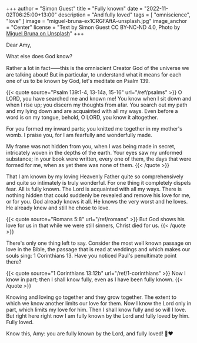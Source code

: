 +++
author = "Simon Guest"
title = "Fully known"
date = "2022-11-02T06:25:00+13:00"
description = "And fully loved"
tags = [ "omniscience", "love" ]
image = "miguel-bruna-ex1CRGFAftA-unsplash.jpg"
image_anchor = "Center"
license = "Text by Simon Guest CC BY-NC-ND 4.0, Photo by [Miguel Bruna on Unsplash](https://unsplash.com/photos/ex1CRGFAftA)"
+++

Dear Amy,

What else does God know?

Rather a lot in fact⸺this is the omniscient Creator God of the universe we are talking about! But in particular, to understand what it means for each one of us to be known by God, let's meditate on Psalm 139.

{{< quote source="Psalm 139:1-4, 13-14a, 15-16" url="/ref/psalms" >}}
O LORD, you have searched me and known me! You know when I sit down and when I rise up; you discern my thoughts from afar. You search out my path and my lying down and are acquainted with all my ways. Even before a word is on my tongue, behold, O LORD, you know it altogether.

For you formed my inward parts; you knitted me together in my mother's womb. I praise you, for I am fearfully and wonderfully made.

My frame was not hidden from you, when I was being made in secret, intricately woven in the depths of the earth. Your eyes saw my unformed substance; in your book were written, every one of them, the days that were formed for me, when as yet there was none of them.
{{< /quote >}}

That I am known by my loving Heavenly Father quite so comprehensively and quite so intimately is truly wonderful. For one thing it completely dispels fear. All is fully known. The Lord is acquainted with all my ways. There is nothing hidden that could suddenly be revealed and remove his love for me, or for you. God already knows it all. He knows the very worst and he loves. He already knew and still he chose to love.

{{< quote source="Romans 5:8" url="/ref/romans" >}}
But God shows his love for us in that while we were still sinners, Christ died for us.
{{< /quote >}}

There's only one thing left to say. Consider the most well known passage on love in the Bible, the passage that is read at weddings and which makes our souls sing: 1 Corinthians 13. Have you noticed Paul's penultimate point there?

{{< quote source="1 Corinthians 13:12b" url="/ref/1-corinthians" >}}
Now I know in part; then I shall know fully, even as I have been fully known.
{{< /quote >}}

Knowing and loving go together and they grow together. The extent to which we know another limits our love for them. Now I know the Lord only in part, which limits my love for him. Then I shall know fully and so will I love. But right here right now I am fully known by the Lord and fully loved by him. Fully loved.

Know this, Amy: you are fully known by the Lord, and fully loved! 🙏❤️
